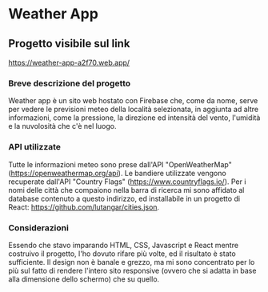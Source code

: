 # Weather App

## Progetto visibile sul link
https://weather-app-a2f70.web.app/

### Breve descrizione del progetto
Weather app è un sito web hostato con Firebase che, come da nome, serve per vedere le previsioni meteo della località selezionata, in aggiunta ad altre informazioni, come la pressione, la direzione ed intensità del vento, l'umidità e la nuvolosità che c'è nel luogo.

### API utilizzate
Tutte le informazioni meteo sono prese dall'API "OpenWeatherMap" (https://openweathermap.org/api). 
Le bandiere utilizzate vengono recuperate dall'API "Country Flags" (https://www.countryflags.io/).
Per i nomi delle città che compaiono nella barra di ricerca mi sono affidato al database contenuto a questo indirizzo, ed installabile in un progetto di React: https://github.com/lutangar/cities.json.

### Considerazioni
Essendo che stavo imparando HTML, CSS, Javascript e React mentre costruivo il progetto, l'ho dovuto rifare più volte, ed il risultato è stato sufficiente. Il design non è banale e grezzo, ma mi sono concentrato per lo più sul fatto di rendere l'intero sito responsive (ovvero che si adatta in base alla dimensione dello schermo) che su quello.
